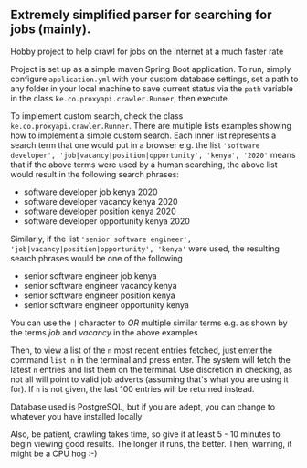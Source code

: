## Extremely simplified parser for searching for jobs (mainly). 

Hobby project to help crawl for jobs on the Internet at a much faster rate

Project is set up as a simple maven Spring Boot application. To run, simply configure `application.yml` with your custom database settings, set a path to any folder in your local machine to save current status via the `path` variable in the class `ke.co.proxyapi.crawler.Runner`, then execute.

To implement custom search, check the class `ke.co.proxyapi.crawler.Runner`. There are multiple lists examples showing how to implement a simple custom search. Each inner list represents a search term that one would put in a browser e.g. the list `'software developer', 'job|vacancy|position|opportunity', 'kenya', '2020'` means that if the above terms were used by a human searching, the above list would result in the following search phrases:

- software developer job kenya 2020
- software developer vacancy kenya 2020
- software developer position kenya 2020
- software developer opportunity kenya 2020

Similarly, if the list `'senior software engineer', 'job|vacancy|position|opportunity', 'kenya'` were used, the resulting search phrases would be one of the following

- senior software engineer job kenya
- senior software engineer vacancy kenya
- senior software engineer position kenya
- senior software engineer opportunity kenya

You can use the `|` character to *OR* multiple similar terms e.g. as shown by the terms *job* and *vacancy* in the above examples

Then, to view a list of the `n` most recent entries fetched, just enter the command `list n` in the terminal and press enter. The system will fetch the latest `n` entries and list them on the terminal. Use discretion in checking, as not all will point to valid job adverts (assuming that's what you are using it for). If `n` is not given, the last 100 entries will be returned instead.

Database used is PostgreSQL, but if you are adept, you can change to whatever you have installed locally

Also, be patient, crawling takes time, so give it at least 5 - 10 minutes to begin viewing good results. The longer it runs, the better. Then, warning, it might be a CPU hog :-)
